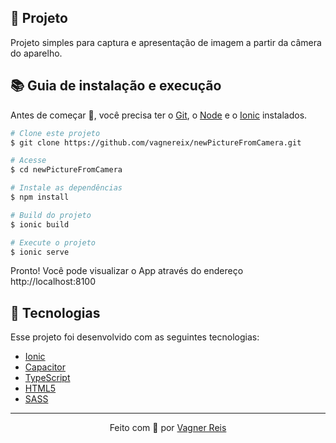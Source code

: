 ## 📱 Projeto
Projeto simples para captura e apresentação de imagem a partir da câmera do aparelho.

## :books: Guia de instalação e execução
Antes de começar 🏁, você precisa ter o [Git](https://git-scm.com), o [Node](https://nodejs.org/en/) e o [Ionic](https://ionicframework.com/) instalados.

```bash
# Clone este projeto
$ git clone https://github.com/vagnereix/newPictureFromCamera.git

# Acesse
$ cd newPictureFromCamera

# Instale as dependências
$ npm install

# Build do projeto
$ ionic build

# Execute o projeto
$ ionic serve

```
Pronto! Você pode visualizar o App através do endereço http://localhost:8100

## :rocket: Tecnologias
Esse projeto foi desenvolvido com as seguintes tecnologias:
- [Ionic](https://ionicframework.com/)
- [Capacitor](https://capacitorjs.com/docs/getting-started/with-ionic)
- [TypeScript](https://www.typescriptlang.org/)
- [HTML5](https://www.w3schools.com/html/default.asp)
- [SASS](https://sass-lang.com)

---

<p align="center">
Feito com 💙&nbsp;por <a href="https://github.com/vagnereix">Vagner Reis</a>
</p>
